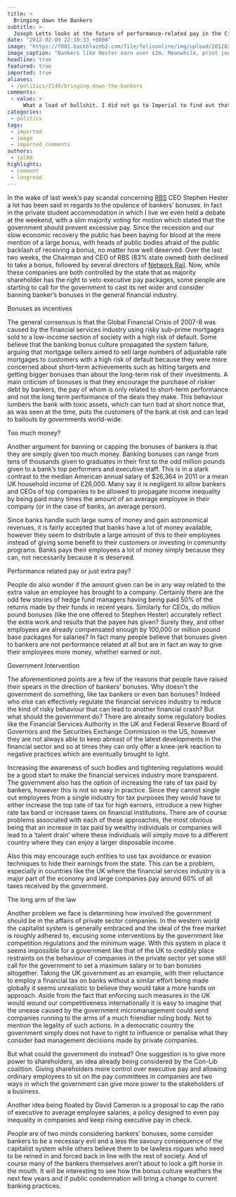 ```yaml
---
title: >
  Bringing down the Bankers
subtitle: >
  Joseph Letts looks at the future of performance-related pay in the City
date: "2012-02-09 22:10:33 +0000"
image: "https://f001.backblazeb2.com/file/felixonline/img/upload/201202092210-pk1811-hester.jpg"
image_caption: "Bankers like Hester earn over £2m. Meanwhile, print journalism is dying. Fuck."
headline: true
featured: true
imported: true
aliases:
 - /politics/2140/bringing-down-the-bankers
comments:
 - value: >
     What a load of bullshit. I did not go to Imperial to find out that bonuses are being capped after I start.,I am an engineer who is sitting on several inventions that would help our country but if anybody thinks I am going to continue making parasites rich they are living in a fantasy world. <br>Engineers with dirt under their fingernails built this world and these grubby thieves are destroying it, can’t people see where this is heading? <br>,It's political correctness gone mad! You can't even get your finger nails dirty anymore!,It extended my cahnce of becoming financially free. However, it taught me what to do in order to become a successful day trader.Jobs became scarce in my home town. My state's unemployment rate is among the top. Because I couldn't find a job, I'm now living at my wife's parents' place: Two-bedroom apartment with five people and a baby. On top of that, my net worth is at the negative. negative five figures, by the way, and I don't have enough to bring it back to the positive.,Ebay is not a
categories:
 - politics
tags:
 - imported
 - image
 - imported_comments
authors:
 - jal08
highlights:
 - comment
 - longread
---
```


In the wake of last week’s pay scandal concerning [RBS](http://www.rbs.com/home.ashx) CEO Stephen Hester a lot has been said in regards to the opulence of bankers’ bonuses. In fact in the private student accommodation in which I live we even held a debate at the weekend, with a slim majority voting for motion which stated that the government should prevent excessive pay. Since the recession and our slow economic recovery the public has been baying for blood at the mere mention of a large bonus, with heads of public bodies afraid of the public backlash of receiving a bonus, no matter how well deserved. Over the last two weeks, the Chairman and CEO of RBS (83% state owned) both declined to take a bonus, followed by several directors of [Network Rail](http://www.networkrail.co.uk/). Now, while these companies are both controlled by the state that as majority shareholder has the right to veto executive pay packages, some people are starting to call for the government to cast its net wider and consider banning banker’s bonuses in the general financial industry.

Bonuses as incentives

The general consensus is that the Global Financial Crisis of 2007-8 was caused by the financial services industry using risky sub-prime mortgages sold to a low-income section of society with a high risk of default. Some believe that the banking bonus culture propagated the system failure, arguing that mortgage sellers aimed to sell large numbers of adjustable rate mortgages to customers with a high risk of default because they were more concerned about short-term achievements such as hitting targets and getting bigger bonuses than about the long-term risk of their investments. A main criticism of bonuses is that they encourage the purchase of riskier debt by bankers, the pay of whom is only related to short-term performance and not the long term performance of the deals they make. This behaviour lumbers the bank with toxic assets, which can turn bad at short notice that, as was seen at the time, puts the customers of the bank at risk and can lead to bailouts by governments world-wide.

Too much money?

Another argument for banning or capping the bonuses of bankers is that they are simply given too much money. Banking bonuses can range from tens of thousands given to graduates in their first to the odd million pounds given to a bank’s top performers and executive staff. This is in a stark contrast to the median American annual salary of $26,364 in 2011 or a mean UK household income of £26,000. Many say it is negligent to allow bankers and CEOs of top companies to be allowed to propagate income inequality by being paid many times the amount of an average employee in their company (or in the case of banks, an average person).

Since banks handle such large sums of money and gain astronomical revenues, it is fairly accepted that banks have a lot of money available, however they seem to distribute a large amount of this to their employees instead of giving some benefit to their customers or investing in community programs. Banks pays their employees a lot of money simply because they can, not necessarily because it is deserved.

Performance related pay or just extra pay?

People do also wonder if the amount given can be in any way related to the extra value an employee has brought to a company. Certainly there are the odd few stories of hedge fund managers having being paid 50% of the returns made by their funds in recent years. Similarly for CEOs, do million pound bonuses (like the one offered to Stephen Hester) accurately reflect the extra work and results that the payee has given? Surely they, and other employees are already compensated enough by 100,000 or million pound base packages for salaries? In fact many people believe that bonuses given to bankers are not performance related at all but are in fact an way to give their employees more money, whether earned or not.

Government Intervention

The aforementioned points are a few of the reasons that people have raised their spears in the direction of bankers’ bonuses. Why doesn’t the government do something, like tax bankers or even ban bonuses? Indeed who else can effectively regulate the financial services industry to reduce the kind of risky behaviour that can lead to another financial crash? But what should the government do? There are already some regulatory bodies like the Financial Services Authority in the UK and Federal Reserve Board of Governors and the Securities Exchange Commission in the US, however they are not always able to keep abreast of the latest developments in the financial sector and so at times they can only offer a knee-jerk reaction to negative practices which are eventually brought to light.

Increasing the awareness of such bodies and tightening regulations would be a good start to make the financial services industry more transparent. The government also has the option of increasing the rate of tax paid by bankers, however this is not so easy in practice. Since they cannot single out employees from a single industry for tax purposes they would have to either increase the top rate of tax for high earners, introduce a new higher rate tax band or increase taxes on financial institutions. There are of course problems associated with each of these approaches, the most obvious being that an increase in tax paid by wealthy individuals or companies will lead to a ‘talent drain’ where these individuals will simply move to a different country where they can enjoy a larger disposable income.

Also this may encourage such entities to use tax avoidance or evasion techniques to hide their earnings from the state. This can be a problem, especially in countries like the UK where the financial services industry is a major part of the economy and large companies pay around 60% of all taxes received by the government.

The long arm of the law

Another problem we face is determining how involved the government should be in the affairs of private sector companies. In the western world the capitalist system is generally embraced and the ideal of the free market is roughly adhered to, excusing some interventions by the government like competition regulations and the minimum wage. With this system in place it seems impossible for a government like that of the UK to credibly place restraints on the behaviour of companies in the private sector yet some still call for the government to set a maximum salary or to ban bonuses altogether. Taking the UK government as an example, with their reluctance to employ a financial tax on banks without a similar effort being made globally it seems unrealistic to believe they would take a more hands on approach. Aside from the fact that enforcing such measures in the UK would wound our competitiveness internationally it is easy to imagine that the unease caused by the government micromanagement could send companies running to the arms of a much friendlier ruling body. Not to mention the legality of such actions. In a democratic country the government simply does not have to right to influence or penalise what they consider bad management decisions made by private companies.

But what could the government do instead? One suggestion is to give more power to shareholders, an idea already being considered by the Con-Lib coalition. Giving shareholders more control over executive pay and allowing ordinary employees to sit on the pay committees in companies are two ways in which the government can give more power to the stakeholders of a business.

Another idea being floated by David Cameron is a proposal to cap the ratio of executive to average employee salaries, a policy designed to even pay inequality in companies and keep rising executive pay in check.

People are of two minds considering bankers’ bonuses, some consider bankers to be a necessary evil and a less the savoury consequence of the capitalist system while others believe them to be lawless rogues who need to be reined in and forced back in line with the rest of society. And of course many of the bankers themselves aren’t about to look a gift horse in the mouth. It will be interesting to see how the bonus culture weathers the next few years and if public condemnation will bring a change to current banking practices.
